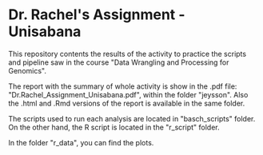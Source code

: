 # Dr. Rachel's Assignment - Unisabana

This repository contents the results of the activity to practice the scripts and pipeline saw in the course "Data Wrangling and Processing for Genomics".

The report with the summary of whole activity is show in the .pdf file: "Dr.Rachel_Assignment_Unisabana.pdf", within the folder "jeysson".
Also the .html and .Rmd versions of the report is available in the same folder.

The scripts used to run each analysis are located in "basch_scripts" folder. On the other hand, the R script is located in the "r_script" folder. 

In the folder "r_data", you can find the plots.
